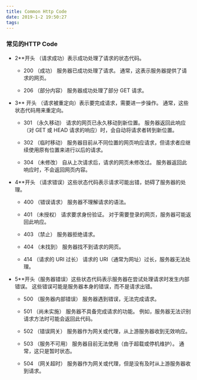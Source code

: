 ```yaml
---
title: Common Http Code
date: 2019-1-2 19:50:27
tags:
---
```


### 常见的HTTP Code

<!-- more -->

+ 2**开头 （请求成功）表示成功处理了请求的状态代码。

  - 200 （成功） 服务器已成功处理了请求。 通常，这表示服务器提供了请求的网页。

  - 206 （部分内容） 服务器成功处理了部分 GET 请求。

+ 3** 开头 （请求被重定向）表示要完成请求，需要进一步操作。 通常，这些状态代码用来重定向。

  - 301 （永久移动） 请求的网页已永久移动到新位置。 服务器返回此响应（对 GET 或 HEAD 请求的响应）时，会自动将请求者转到新位置。

  - 302 （临时移动） 服务器目前从不同位置的网页响应请求，但请求者应继续使用原有位置来进行以后的请求。

  - 304 （未修改） 自从上次请求后，请求的网页未修改过。 服务器返回此响应时，不会返回网页内容。

+ 4**开头 （请求错误）这些状态代码表示请求可能出错，妨碍了服务器的处理。

  - 400 （错误请求） 服务器不理解请求的语法。

  - 401 （未授权） 请求要求身份验证。 对于需要登录的网页，服务器可能返回此响应。

  - 403 （禁止） 服务器拒绝请求。

  - 404 （未找到） 服务器找不到请求的网页。

  - 414 （请求的 URI 过长） 请求的 URI（通常为网址）过长，服务器无法处理。


+ 5**开头（服务器错误）这些状态代码表示服务器在尝试处理请求时发生内部错误。 这些错误可能是服务器本身的错误，而不是请求出错。
 
  - 500 （服务器内部错误） 服务器遇到错误，无法完成请求。

  - 501 （尚未实施） 服务器不具备完成请求的功能。 例如，服务器无法识别请求方法时可能会返回此代码。

  - 502 （错误网关） 服务器作为网关或代理，从上游服务器收到无效响应。

  - 503 （服务不可用） 服务器目前无法使用（由于超载或停机维护）。 通常，这只是暂时状态。

  - 504 （网关超时） 服务器作为网关或代理，但是没有及时从上游服务器收到请求。